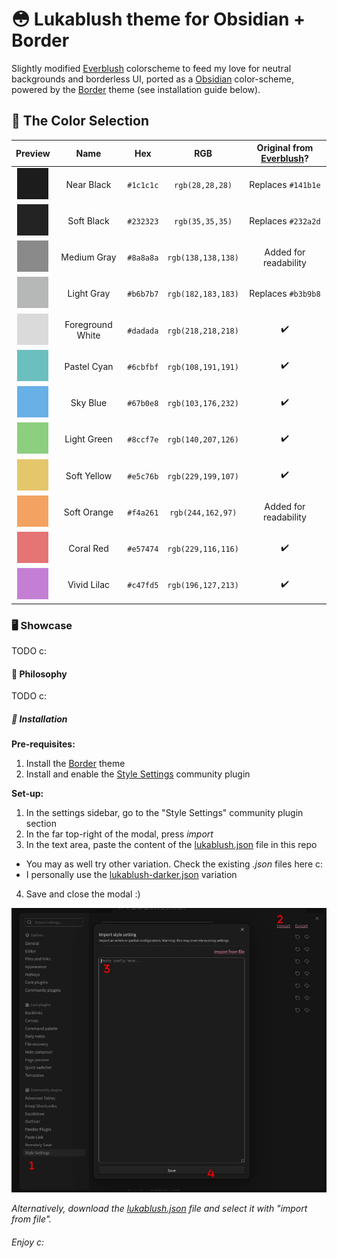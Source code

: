 # 😳 Lukablush theme for Obsidian + Border

Slightly modified [Everblush](https://github.com/Everblush) colorscheme to feed my love for neutral backgrounds and borderless UI, ported as a [Obsidian](https://obsidian.md) color-scheme, powered by the [Border](https://github.com/Akifyss/obsidian-border) theme (see installation guide below).

## 🎨 The Color Selection

| Preview                                        | Name             | Hex        | RGB                | Original from [Everblush](https://github.com/Everblush)? |
|:----------------------------------------------:|:----------------:|:----------:|:------------------:|:--------------------------------------------------------:|
| ![`#1c1c1c`](../Assets/c-1c1c1c.png "#1c1c1c") | Near Black       | `#1c1c1c`  | `rgb(28,28,28)`    | Replaces `#141b1e`                                       |
| ![`#232323`](../Assets/c-232323.png "#232323") | Soft Black       | `#232323`  | `rgb(35,35,35)`    | Replaces `#232a2d`                                       |
| ![`#8a8a8a`](../Assets/c-8a8a8a.png "#8a8a8a") | Medium Gray      | `#8a8a8a`  | `rgb(138,138,138)` | Added for readability                                    |
| ![`#b6b7b7`](../Assets/c-b6b7b7.png "#b6b7b7") | Light Gray       | `#b6b7b7`  | `rgb(182,183,183)` | Replaces `#b3b9b8`                                       |
| ![`#dadada`](../Assets/c-dadada.png "#dadada") | Foreground White | `#dadada`  | `rgb(218,218,218)` | ✔️                                                        |
| ![`#6cbfbf`](../Assets/c-6cbfbf.png "#6cbfbf") | Pastel Cyan      | `#6cbfbf`  | `rgb(108,191,191)` | ✔️                                                        |
| ![`#67b0e8`](../Assets/c-67b0e8.png "#67b0e8") | Sky Blue         | `#67b0e8`  | `rgb(103,176,232)` | ✔️                                                        |
| ![`#8ccf7e`](../Assets/c-8ccf7e.png "#8ccf7e") | Light Green      | `#8ccf7e`  | `rgb(140,207,126)` | ✔️                                                        |
| ![`#e5c76b`](../Assets/c-e5c76b.png "#e5c76b") | Soft Yellow      | `#e5c76b`  | `rgb(229,199,107)` | ✔️                                                        |
| ![`#f4a261`](../Assets/c-f4a261.png "#f4a261") | Soft Orange      | `#f4a261`  | `rgb(244,162,97)`  | Added for readability                                    |
| ![`#e57474`](../Assets/c-e57474.png "#e57474") | Coral Red        | `#e57474`  | `rgb(229,116,116)` | ✔️                                                        |
| ![`#c47fd5`](../Assets/c-c47fd5.png "#c47fd5") | Vivid Lilac      | `#c47fd5`  | `rgb(196,127,213)` | ✔️                                                        |

### 🖥️ Showcase

TODO c:

#### 🧠 Philosophy

TODO c:

##### 🔧 Installation

**Pre-requisites:**
1. Install the [Border](https://github.com/Akifyss/obsidian-border) theme
2. Install and enable the [Style Settings](https://github.com/mgmeyers/obsidian-style-settings) community plugin

**Set-up:**
1. In the settings sidebar, go to the "Style Settings" community plugin section
2. In the far top-right of the modal, press _import_
3. In the text area, paste the content of the [lukablush.json](./lukablush.json) file in this repo
  - You may as well try other variation. Check the existing _.json_ files here c:
  - I personally use the [lukablush-darker.json](./lukablush-darker.json) variation
4. Save and close the modal :)

![Installation tutorial](./installation.png "How-to install")

_Alternatively, download the [lukablush.json](./lukablush.json) file and select it with "import from file"._

###### _Enjoy c:_
